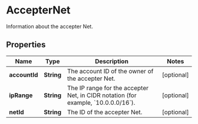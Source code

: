 

# AccepterNet

Information about the accepter Net.

## Properties

| Name | Type | Description | Notes |
|------------ | ------------- | ------------- | -------------|
|**accountId** | **String** | The account ID of the owner of the accepter Net. |  [optional] |
|**ipRange** | **String** | The IP range for the accepter Net, in CIDR notation (for example, &#x60;10.0.0.0/16&#x60;). |  [optional] |
|**netId** | **String** | The ID of the accepter Net. |  [optional] |



